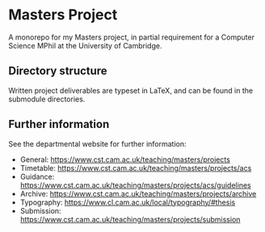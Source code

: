 # Masters Project

A monorepo for my Masters project, in partial requirement for a Computer Science MPhil at the University of Cambridge.

## Directory structure

Written project deliverables are typeset in LaTeX, and can be found in the submodule directories.

## Further information

See the departmental website for further information:

- General: <https://www.cst.cam.ac.uk/teaching/masters/projects>
- Timetable: <https://www.cst.cam.ac.uk/teaching/masters/projects/acs>
- Guidance: <https://www.cst.cam.ac.uk/teaching/masters/projects/acs/guidelines>
- Archive: <https://www.cst.cam.ac.uk/teaching/masters/projects/archive>
- Typography: <https://www.cl.cam.ac.uk/local/typography/#thesis>
- Submission: <https://www.cst.cam.ac.uk/teaching/masters/projects/submission>

